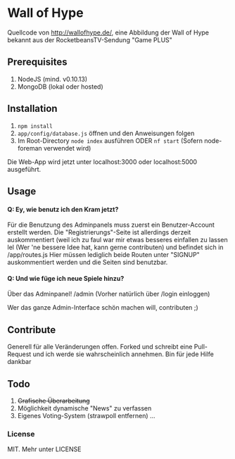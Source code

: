 # Wall of Hype

Quellcode von http://wallofhype.de/, eine Abbildung der Wall of Hype bekannt aus der RocketbeansTV-Sendung "Game PLUS"

## Prerequisites

1. NodeJS (mind. v0.10.13)
2. MongoDB (lokal oder hosted)

## Installation

1. ```npm install```
2. ```app/config/database.js``` öffnen und den Anweisungen folgen
3. Im Root-Directory ```node index``` ausführen ODER ```nf start``` (Sofern node-foreman verwendet wird)

Die Web-App wird jetzt unter localhost:3000 oder localhost:5000 ausgeführt.

## Usage

#### Q: Ey, wie benutz ich den Kram jetzt?

Für die Benutzung des Adminpanels muss zuerst ein Benutzer-Account erstellt werden. Die "Registrierungs"-Seite ist allerdings derzeit auskommentiert (weil ich zu faul war mir etwas besseres einfallen zu lassen lel (Wer 'ne bessere Idee hat, kann gerne contributen) und befindet sich in /app/routes.js
Hier müssen lediglich beide Routen unter "SIGNUP" auskommentiert werden und die Seiten sind benutzbar.

#### Q: Und wie füge ich neue Spiele hinzu?

Über das Adminpanel! /admin (Vorher natürlich über /login einloggen)

Wer das ganze Admin-Interface schön machen will, contributen ;) 


## Contribute

Generell für alle Veränderungen offen. Forked und schreibt eine Pull-Request und ich werde sie wahrscheinlich annehmen. Bin für jede Hilfe dankbar

## Todo

1. ~~Grafische Überarbeitung~~
2. Möglichkeit dynamische "News" zu verfassen 
3. Eigenes Voting-System (strawpoll entfernen)
...


### License

MIT. Mehr unter LICENSE
